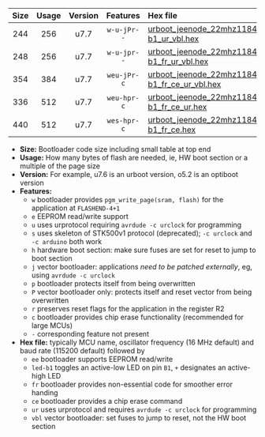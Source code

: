 |Size|Usage|Version|Features|Hex file|
|:-:|:-:|:-:|:-:|:--|
|244|256|u7.7|`w-u-jPr--`|[urboot_jeenode_22mhz1184_38400bps_led-b1_ur_vbl.hex](https://raw.githubusercontent.com/stefanrueger/urboot.hex/main/boards/jeenode/fcpu_22mhz1184/38400_bps/urboot_jeenode_22mhz1184_38400bps_led-b1_ur_vbl.hex)|
|248|256|u7.7|`w-u-jpr--`|[urboot_jeenode_22mhz1184_38400bps_led-b1_fr_ur_vbl.hex](https://raw.githubusercontent.com/stefanrueger/urboot.hex/main/boards/jeenode/fcpu_22mhz1184/38400_bps/urboot_jeenode_22mhz1184_38400bps_led-b1_fr_ur_vbl.hex)|
|354|384|u7.7|`weu-jPr-c`|[urboot_jeenode_22mhz1184_38400bps_ee_led-b1_fr_ce_ur_vbl.hex](https://raw.githubusercontent.com/stefanrueger/urboot.hex/main/boards/jeenode/fcpu_22mhz1184/38400_bps/urboot_jeenode_22mhz1184_38400bps_ee_led-b1_fr_ce_ur_vbl.hex)|
|336|512|u7.7|`weu-hpr-c`|[urboot_jeenode_22mhz1184_38400bps_ee_led-b1_fr_ce_ur.hex](https://raw.githubusercontent.com/stefanrueger/urboot.hex/main/boards/jeenode/fcpu_22mhz1184/38400_bps/urboot_jeenode_22mhz1184_38400bps_ee_led-b1_fr_ce_ur.hex)|
|440|512|u7.7|`wes-hpr-c`|[urboot_jeenode_22mhz1184_38400bps_ee_led-b1_fr_ce.hex](https://raw.githubusercontent.com/stefanrueger/urboot.hex/main/boards/jeenode/fcpu_22mhz1184/38400_bps/urboot_jeenode_22mhz1184_38400bps_ee_led-b1_fr_ce.hex)|

- **Size:** Bootloader code size including small table at top end
- **Usage:** How many bytes of flash are needed, ie, HW boot section or a multiple of the page size
- **Version:** For example, u7.6 is an urboot version, o5.2 is an optiboot version
- **Features:**
  + `w` bootloader provides `pgm_write_page(sram, flash)` for the application at `FLASHEND-4+1`
  + `e` EEPROM read/write support
  + `u` uses urprotocol requiring `avrdude -c urclock` for programming
  + `s` uses skeleton of STK500v1 protocol (deprecated); `-c urclock` and `-c arduino` both work
  + `h` hardware boot section: make sure fuses are set for reset to jump to boot section
  + `j` vector bootloader: applications *need to be patched externally*, eg, using `avrdude -c urclock`
  + `p` bootloader protects itself from being overwritten
  + `P` vector bootloader only: protects itself and reset vector from being overwritten
  + `r` preserves reset flags for the application in the register R2
  + `c` bootloader provides chip erase functionality (recommended for large MCUs)
  + `-` corresponding feature not present
- **Hex file:** typically MCU name, oscillator frequency (16 MHz default) and baud rate (115200 default) followed by
  + `ee` bootloader supports EEPROM read/write
  + `led-b1` toggles an active-low LED on pin `B1`, `+` designates an active-high LED
  + `fr` bootloader provides non-essential code for smoother error handing
  + `ce` bootloader provides a chip erase command
  + `ur` uses urprotocol and requires `avrdude -c urclock` for programming
  + `vbl` vector bootloader: set fuses to jump to reset, not the HW boot section
